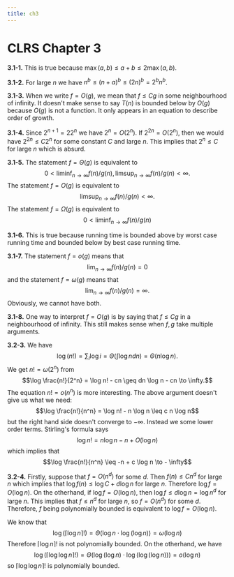 ```yaml
---
title: ch3
---
```


# CLRS Chapter 3

**3.1-1.** This is true because $\max(a,b) \leq a + b \leq 2 \max(a,b)$.

**3.1-2.** For large $n$ we have $n^b \leq (n+a)^b \leq (2n)^b = 2^b n^b$.

**3.1-3.** When we write $f = O(g)$, we mean that $f \leq Cg$ in some neighbourhood of infinity. It doesn\'t make sense to say $T(n)$ is bounded below by $O(g)$ because $O(g)$ is not a function. It only appears in an equation to describe order of growth.

**3.1-4.** Since $2^{n+1} = 2 2^n$ we have $2^n = O(2^n)$. If $2^{2n} = O(2^n)$, then we would have $2^{2n} \leq C 2^n$ for some constant $C$ and large $n$. This implies that $2^n \leq C$ for large $n$ which is absurd.

**3.1-5.** The statement $f = \Theta(g)$ is equivalent to 
$$0 < \liminf_{n \to \infty} f(n)/g(n), \limsup_{n \to \infty} f(n) / g(n) < \infty.$$
The statement $f = O(g)$ is equivalent to
$$\limsup_{n \to \infty} f(n) / g(n) < \infty.$$
The statement $f = \Omega(g)$ is equivalent to
$$0 < \liminf_{n \to \infty} f(n)/g(n)$$

**3.1-6.** This is true because running time is bounded above by worst case running time and bounded below by best case running time.

**3.1-7.** The statement $f = o(g)$ means that
$$\lim_{n \to \infty} f(n)/g(n) = 0$$
and the statement $f = \omega(g)$ means that
$$\lim_{n \to \infty} f(n)/g(n) = \infty.$$
Obviously, we cannot have both.

**3.1-8.** One way to interpret $f = O(g)$ is by saying that $f \leq C g$ in a neighbourhood of infinity. This still makes sense when $f,g$ take multiple arguments.

**3.2-3.** We have 
$$\log(n!) = \sum_i \log i = \Theta\left(\int \log n dn\right) = \Theta(n \log n).$$
We get $n! = \omega(2^n)$ from
$$\log \frac{n!}{2^n} = \log n! - cn \geq dn \log n - cn \to \infty.$$
The equation $n! = o(n^n)$ is more interesting. The above argument doesn't give us what we need:
$$\log \frac{n!}{n^n} = \log n! - n \log n \leq c n \log n$$
but the right hand side doesn\'t converge to $-\infty$. Instead we some lower order terms. Stirling\'s formula says
$$\log n! = n \log n - n + O(\log n)$$
which implies that
$$\log \frac{n!}{n^n} \leq -n + c \log n \to - \infty$$

**3.2-4.** Firstly, suppose that $f = O(n^d)$ for some $d$. Then $f(n) \leq C n^d$ for large $n$ which implies that $\log f(n) \leq \log C + d \log n$ for large $n$. Therefore $\log f = O(\log n)$. On the otherhand, if $\log f = O(\log n)$, then $\log f \leq d \log n = \log n^d$ for large $n$. This implies that $f \leq n^d$ for large $n$, so $f = O(n^d)$ for some $d$. Therefore, $f$ being polynomially bounded is equivalent to $\log f = O(\log n)$. 

We know that 
$$\log(\lceil \log n \rceil!) = \Theta(\log n \cdot \log (\log n)) = \omega(\log n)$$
Therefore $\lceil \log n \rceil!$ is not polynomially bounded. On the otherhand, we have
$$\log(\lceil \log \log n \rceil!) = \Theta(\log (\log n) \cdot \log (\log (\log n))) = o(\log n)$$
so $\lceil \log \log n \rceil!$ is polynomially bounded.
